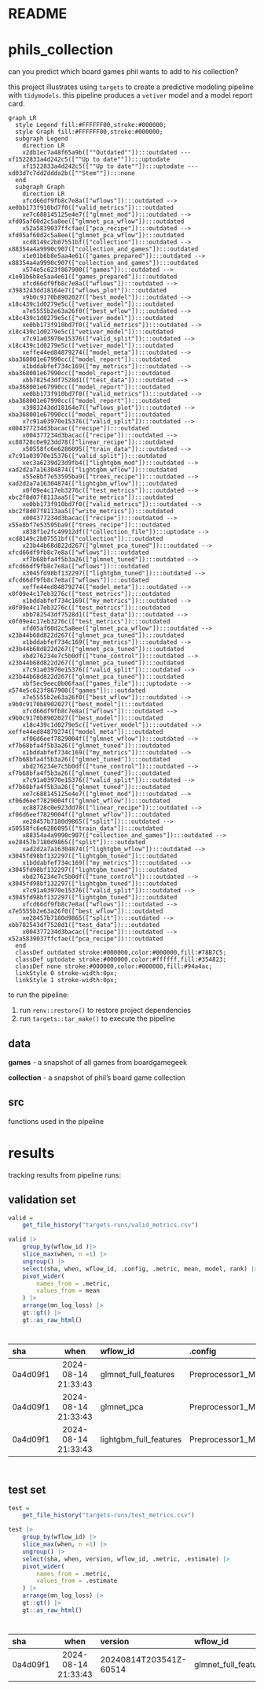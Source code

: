 # README


# phils_collection

can you predict which board games phil wants to add to his collection?

this project illustrates using `targets` to create a predictive modeling
pipeline with `tidymodels`. this pipeline produces a `vetiver` model and
a model report card.

``` mermaid
graph LR
  style Legend fill:#FFFFFF00,stroke:#000000;
  style Graph fill:#FFFFFF00,stroke:#000000;
  subgraph Legend
    direction LR
    x2db1ec7a48f65a9b([""Outdated""]):::outdated --- xf1522833a4d242c5([""Up to date""]):::uptodate
    xf1522833a4d242c5([""Up to date""]):::uptodate --- xd03d7c7dd2ddda2b([""Stem""]):::none
  end
  subgraph Graph
    direction LR
    xfcd66df9fb8c7e8a(["wflows"]):::outdated --> xe0bb173f910bd7f0(["valid_metrics"]):::outdated
    xe7c688145125e4e7(["glmnet_mod"]):::outdated --> xfd05af60d2c5a8ee(["glmnet_pca_wflow"]):::outdated
    x52a5839037ffcfae(["pca_recipe"]):::outdated --> xfd05af60d2c5a8ee(["glmnet_pca_wflow"]):::outdated
    xcd8149c2b07551bf(["collection"]):::outdated --> x88354a4a9990c907(["collection_and_games"]):::outdated
    x1e01b6b8e5aa4e61(["games_prepared"]):::outdated --> x88354a4a9990c907(["collection_and_games"]):::outdated
    x574e5c623f867900(["games"]):::outdated --> x1e01b6b8e5aa4e61(["games_prepared"]):::outdated
    xfcd66df9fb8c7e8a(["wflows"]):::outdated --> x3983243dd18164e7(["wflows_plot"]):::outdated
    x9b0c9170b8902027(["best_model"]):::outdated --> x18c439c1d0279e5c(["vetiver_model"]):::outdated
    x7e5555b2e63a26f0(["best_wflow"]):::outdated --> x18c439c1d0279e5c(["vetiver_model"]):::outdated
    xe0bb173f910bd7f0(["valid_metrics"]):::outdated --> x18c439c1d0279e5c(["vetiver_model"]):::outdated
    x7c91a03970e15376(["valid_split"]):::outdated --> x18c439c1d0279e5c(["vetiver_model"]):::outdated
    xeffe44ed84879274(["model_meta"]):::outdated --> xba368001e67990cc(["model_report"]):::outdated
    x1bddabfef734c169(["my_metrics"]):::outdated --> xba368001e67990cc(["model_report"]):::outdated
    xbb782543df7528d1(["test_data"]):::outdated --> xba368001e67990cc(["model_report"]):::outdated
    xe0bb173f910bd7f0(["valid_metrics"]):::outdated --> xba368001e67990cc(["model_report"]):::outdated
    x3983243dd18164e7(["wflows_plot"]):::outdated --> xba368001e67990cc(["model_report"]):::outdated
    x7c91a03970e15376(["valid_split"]):::outdated --> x004377234d3bacac(["recipe"]):::outdated
    x004377234d3bacac(["recipe"]):::outdated --> xc88728c0e923dd78(["linear_recipe"]):::outdated
    x50558fc6e6286095(["train_data"]):::outdated --> x7c91a03970e15376(["valid_split"]):::outdated
    xec3a6239d23d9fb4(["lightgbm_mod"]):::outdated --> xad2d2a7a16304874(["lightgbm_wflow"]):::outdated
    x55e8bf7e53595ba9(["trees_recipe"]):::outdated --> xad2d2a7a16304874(["lightgbm_wflow"]):::outdated
    x0f09e4c17eb3276c(["test_metrics"]):::outdated --> xbc2f8d07f8113aa5(["write_metrics"]):::outdated
    xe0bb173f910bd7f0(["valid_metrics"]):::outdated --> xbc2f8d07f8113aa5(["write_metrics"]):::outdated
    x004377234d3bacac(["recipe"]):::outdated --> x55e8bf7e53595ba9(["trees_recipe"]):::outdated
    x838f1e2fc49912df(["collection_file"]):::uptodate --> xcd8149c2b07551bf(["collection"]):::outdated
    x23b44b68d822d267(["glmnet_pca_tuned"]):::outdated --> xfcd66df9fb8c7e8a(["wflows"]):::outdated
    xf7b68bfa4f5b3a26(["glmnet_tuned"]):::outdated --> xfcd66df9fb8c7e8a(["wflows"]):::outdated
    x3045fd98bf132297(["lightgbm_tuned"]):::outdated --> xfcd66df9fb8c7e8a(["wflows"]):::outdated
    xeffe44ed84879274(["model_meta"]):::outdated --> x0f09e4c17eb3276c(["test_metrics"]):::outdated
    x1bddabfef734c169(["my_metrics"]):::outdated --> x0f09e4c17eb3276c(["test_metrics"]):::outdated
    xbb782543df7528d1(["test_data"]):::outdated --> x0f09e4c17eb3276c(["test_metrics"]):::outdated
    xfd05af60d2c5a8ee(["glmnet_pca_wflow"]):::outdated --> x23b44b68d822d267(["glmnet_pca_tuned"]):::outdated
    x1bddabfef734c169(["my_metrics"]):::outdated --> x23b44b68d822d267(["glmnet_pca_tuned"]):::outdated
    xbd276234e7c5b0df(["tune_control"]):::outdated --> x23b44b68d822d267(["glmnet_pca_tuned"]):::outdated
    x7c91a03970e15376(["valid_split"]):::outdated --> x23b44b68d822d267(["glmnet_pca_tuned"]):::outdated
    xbf5ec9eec0b06faa(["games_file"]):::uptodate --> x574e5c623f867900(["games"]):::outdated
    x7e5555b2e63a26f0(["best_wflow"]):::outdated --> x9b0c9170b8902027(["best_model"]):::outdated
    xfcd66df9fb8c7e8a(["wflows"]):::outdated --> x9b0c9170b8902027(["best_model"]):::outdated
    x18c439c1d0279e5c(["vetiver_model"]):::outdated --> xeffe44ed84879274(["model_meta"]):::outdated
    xf06d6eef7829004f(["glmnet_wflow"]):::outdated --> xf7b68bfa4f5b3a26(["glmnet_tuned"]):::outdated
    x1bddabfef734c169(["my_metrics"]):::outdated --> xf7b68bfa4f5b3a26(["glmnet_tuned"]):::outdated
    xbd276234e7c5b0df(["tune_control"]):::outdated --> xf7b68bfa4f5b3a26(["glmnet_tuned"]):::outdated
    x7c91a03970e15376(["valid_split"]):::outdated --> xf7b68bfa4f5b3a26(["glmnet_tuned"]):::outdated
    xe7c688145125e4e7(["glmnet_mod"]):::outdated --> xf06d6eef7829004f(["glmnet_wflow"]):::outdated
    xc88728c0e923dd78(["linear_recipe"]):::outdated --> xf06d6eef7829004f(["glmnet_wflow"]):::outdated
    xe28457b7180d9865(["split"]):::outdated --> x50558fc6e6286095(["train_data"]):::outdated
    x88354a4a9990c907(["collection_and_games"]):::outdated --> xe28457b7180d9865(["split"]):::outdated
    xad2d2a7a16304874(["lightgbm_wflow"]):::outdated --> x3045fd98bf132297(["lightgbm_tuned"]):::outdated
    x1bddabfef734c169(["my_metrics"]):::outdated --> x3045fd98bf132297(["lightgbm_tuned"]):::outdated
    xbd276234e7c5b0df(["tune_control"]):::outdated --> x3045fd98bf132297(["lightgbm_tuned"]):::outdated
    x7c91a03970e15376(["valid_split"]):::outdated --> x3045fd98bf132297(["lightgbm_tuned"]):::outdated
    xfcd66df9fb8c7e8a(["wflows"]):::outdated --> x7e5555b2e63a26f0(["best_wflow"]):::outdated
    xe28457b7180d9865(["split"]):::outdated --> xbb782543df7528d1(["test_data"]):::outdated
    x004377234d3bacac(["recipe"]):::outdated --> x52a5839037ffcfae(["pca_recipe"]):::outdated
  end
  classDef outdated stroke:#000000,color:#000000,fill:#78B7C5;
  classDef uptodate stroke:#000000,color:#ffffff,fill:#354823;
  classDef none stroke:#000000,color:#000000,fill:#94a4ac;
  linkStyle 0 stroke-width:0px;
  linkStyle 1 stroke-width:0px;
```

to run the pipeline:

1.  run `renv::restore()` to restore project dependencies
2.  run `targets::tar_make()` to execute the pipeline

## data

**games** - a snapshot of all games from boardgamegeek

**collection** - a snapshot of phil’s board game collection

## src

functions used in the pipeline

# results

tracking results from pipeline runs:

## validation set

``` r
valid = 
    get_file_history("targets-runs/valid_metrics.csv")

valid |>
    group_by(wflow_id )|>
    slice_max(when, n =1) |>
    ungroup() |>
    select(sha, when, wflow_id, .config, .metric, mean, model, rank) |>
    pivot_wider(
        names_from = .metric,
        values_from = mean
    ) |>
    arrange(mn_log_loss) |>
    gt::gt() |>
    gt::as_raw_html()
```

<div id="murriiuppj" style="padding-left:0px;padding-right:0px;padding-top:10px;padding-bottom:10px;overflow-x:auto;overflow-y:auto;width:auto;height:auto;">
  &#10;  

| sha | when | wflow_id | .config | model | rank | mn_log_loss | pr_auc | roc_auc |
|:---|:--:|:---|:---|:---|---:|---:|---:|---:|
| 0a4d09f1 | 2024-08-14 21:33:43 | glmnet_full_features | Preprocessor1_Model08 | logistic_reg | 1 | 0.07257506 | 0.2775457 | 0.9338092 |
| 0a4d09f1 | 2024-08-14 21:33:43 | glmnet_pca | Preprocessor1_Model05 | logistic_reg | 2 | 0.07560460 | 0.2605727 | 0.9012134 |
| 0a4d09f1 | 2024-08-14 21:33:43 | lightgbm_full_features | Preprocessor1_Model04 | boost_tree | 3 | 0.07886975 | 0.2303523 | 0.9254342 |

</div>

## test set

``` r
test = 
    get_file_history("targets-runs/test_metrics.csv")

test |>
    group_by(wflow_id) |>
    slice_max(when, n =1) |>
    ungroup() |>
    select(sha, when, version, wflow_id, .metric, .estimate) |>
    pivot_wider(
        names_from = .metric,
        values_from = .estimate
    ) |>
    arrange(mn_log_loss) |>
    gt::gt() |>
    gt::as_raw_html()
```

<div id="hxzgiwowhk" style="padding-left:0px;padding-right:0px;padding-top:10px;padding-bottom:10px;overflow-x:auto;overflow-y:auto;width:auto;height:auto;">
  &#10;  

| sha | when | version | wflow_id | roc_auc | pr_auc | mn_log_loss |
|:---|:--:|:---|:---|---:|---:|---:|
| 0a4d09f1 | 2024-08-14 21:33:43 | 20240814T203541Z-60514 | glmnet_full_features | 0.9671836 | 0.07228537 | 0.01145525 |

</div>
